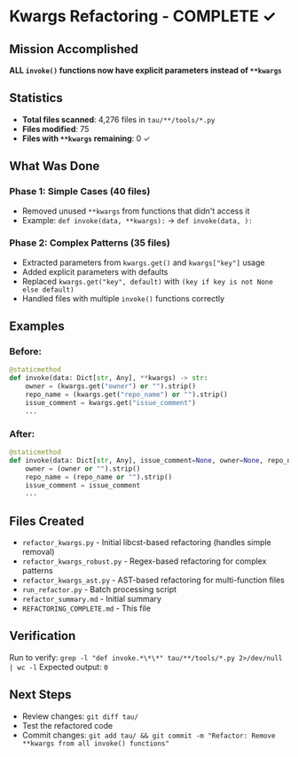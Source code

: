 # Kwargs Refactoring - COMPLETE ✓

## Mission Accomplished
**ALL `invoke()` functions now have explicit parameters instead of `**kwargs`**

## Statistics
- **Total files scanned**: 4,276 files in `tau/**/tools/*.py`
- **Files modified**: 75
- **Files with `**kwargs` remaining**: 0 ✓

## What Was Done

### Phase 1: Simple Cases (40 files)
- Removed unused `**kwargs` from functions that didn't access it
- Example: `def invoke(data, **kwargs):` → `def invoke(data, ):`

### Phase 2: Complex Patterns (35 files)
- Extracted parameters from `kwargs.get()` and `kwargs["key"]` usage
- Added explicit parameters with defaults
- Replaced `kwargs.get("key", default)` with `(key if key is not None else default)`
- Handled files with multiple `invoke()` functions correctly

## Examples

### Before:
```python
@staticmethod
def invoke(data: Dict[str, Any], **kwargs) -> str:
    owner = (kwargs.get("owner") or "").strip()
    repo_name = (kwargs.get("repo_name") or "").strip()
    issue_comment = kwargs.get("issue_comment")
    ...
```

### After:
```python
@staticmethod
def invoke(data: Dict[str, Any], issue_comment=None, owner=None, repo_name=None) -> str:
    owner = (owner or "").strip()
    repo_name = (repo_name or "").strip()
    issue_comment = issue_comment
    ...
```

## Files Created
- `refactor_kwargs.py` - Initial libcst-based refactoring (handles simple removal)
- `refactor_kwargs_robust.py` - Regex-based refactoring for complex patterns
- `refactor_kwargs_ast.py` - AST-based refactoring for multi-function files
- `run_refactor.py` - Batch processing script
- `refactor_summary.md` - Initial summary
- `REFACTORING_COMPLETE.md` - This file

## Verification
Run to verify: `grep -l "def invoke.*\*\*" tau/**/tools/*.py 2>/dev/null | wc -l`
Expected output: `0`

## Next Steps
- Review changes: `git diff tau/`
- Test the refactored code
- Commit changes: `git add tau/ && git commit -m "Refactor: Remove **kwargs from all invoke() functions"`
